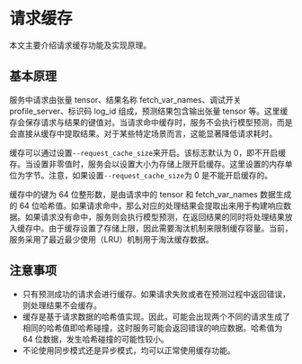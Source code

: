 # 请求缓存

本文主要介绍请求缓存功能及实现原理。

## 基本原理

服务中请求由张量 tensor、结果名称 fetch_var_names、调试开关 profile_server、标识码 log_id 组成，预测结果包含输出张量 tensor 等。这里缓存会保存请求与结果的键值对。当请求命中缓存时，服务不会执行模型预测，而是会直接从缓存中提取结果。对于某些特定场景而言，这能显著降低请求耗时。

缓存可以通过设置`--request_cache_size`来开启。该标志默认为 0，即不开启缓存。当设置非零值时，服务会以设置大小为存储上限开启缓存。这里设置的内存单位为字节。注意，如果设置`--request_cache_size`为 0 是不能开启缓存的。

缓存中的键为 64 位整形数，是由请求中的 tensor 和 fetch_var_names 数据生成的 64 位哈希值。如果请求命中，那么对应的处理结果会提取出来用于构建响应数据。如果请求没有命中，服务则会执行模型预测，在返回结果的同时将处理结果放入缓存中。由于缓存设置了存储上限，因此需要淘汰机制来限制缓存容量。当前，服务采用了最近最少使用（LRU）机制用于淘汰缓存数据。

## 注意事项

 - 只有预测成功的请求会进行缓存。如果请求失败或者在预测过程中返回错误，则处理结果不会缓存。
 - 缓存是基于请求数据的哈希值实现。因此，可能会出现两个不同的请求生成了相同的哈希值即哈希碰撞，这时服务可能会返回错误的响应数据。哈希值为 64 位数据，发生哈希碰撞的可能性较小。
 - 不论使用同步模式还是异步模式，均可以正常使用缓存功能。
